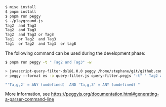 ```sh
$ mise install
$ pnpm install
$ pnpm run peggy
$ ./playground.js
Tag2  and Tag3
Tag2  and Tag3
Tag2  and Tag3 or Tag8
Tag1  or Tag2  and Tag3
Tag1  or Tag2  and Tag3  or tag8
```

The following command can be used during the development phase:

```sh
$ pnpm run peggy -t " Tag2 and Tag3" -w

> javascript-query-filter-dsl@1.0.0 peggy /home/stephane/git/github.com/stephane-klein/postgres-tags-model-poc/javascript-query-filter-dsl
> peggy --format es -o query-filter.js query-filter.pegjs "-t" " Tag2 and Tag3"

"'Ta,g,2' = ANY (undefined)  AND 'Ta,g,3' = ANY (undefined) "
```

More information, see https://peggyjs.org/documentation.html#generating-a-parser-command-line
